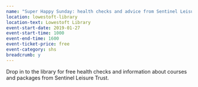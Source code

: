 ```yaml
---
name: "Super Happy Sunday: health checks and advice from Sentinel Leisure Trust"
location: lowestoft-library
location-text: Lowestoft Library
event-start-date: 2019-01-27
event-start-time: 1000
event-end-time: 1600
event-ticket-price: free
event-category: shs
breadcrumb: y
---
```


Drop in to the library for free health checks and information about courses and packages from Sentinel Leisure Trust.
